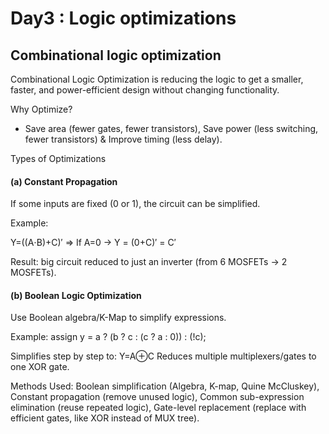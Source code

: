 # Day3 : Logic optimizations 
## Combinational logic optimization

Combinational Logic Optimization is reducing the logic to get a smaller, faster, and power-efficient design without changing functionality.

Why Optimize?
- Save area (fewer gates, fewer transistors), Save power (less switching, fewer transistors) & Improve timing (less delay).

Types of Optimizations

#### (a) Constant Propagation

If some inputs are fixed (0 or 1), the circuit can be simplified.

Example:

Y=((A⋅B)+C)′ => If A=0  → Y = (0+C)′ = C′

Result: big circuit reduced to just an inverter (from 6 MOSFETs → 2 MOSFETs).

#### (b) Boolean Logic Optimization

Use Boolean algebra/K-Map to simplify expressions.

Example:
assign y = a ? (b ? c : (c ? a : 0)) : (!c);

Simplifies step by step to:
Y=A⊕C
Reduces multiple multiplexers/gates to one XOR gate.

Methods Used:
Boolean simplification (Algebra, K-map, Quine McCluskey),
Constant propagation (remove unused logic),
Common sub-expression elimination (reuse repeated logic),
Gate-level replacement (replace with efficient gates, like XOR instead of MUX tree).



